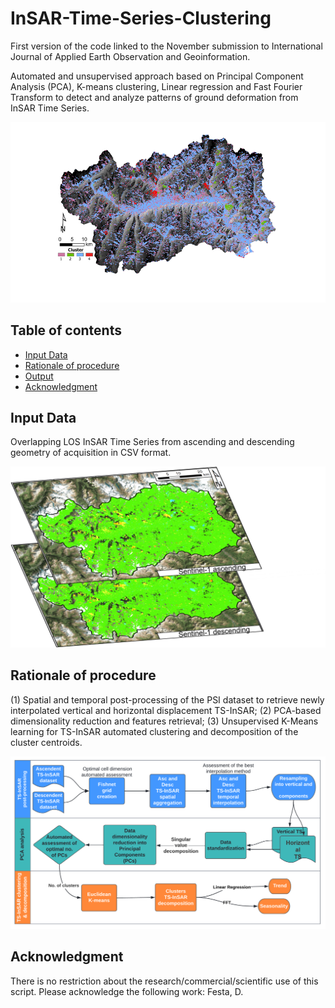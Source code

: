 # InSAR-Time-Series-Clustering
First version of the code linked to the November submission to International Journal of Applied Earth Observation and Geoinformation.

Automated and unsupervised approach based on Principal Component Analysis (PCA), K-means clustering, Linear regression and Fast Fourier Transform to detect and analyze patterns of ground deformation from InSAR Time Series.

![](figures/Picture_1.png)

## Table of contents
- [Input Data](#input-data)
- [Rationale of procedure](#rationale-of-procedure)
- [Output](#output)
- [Acknowledgment](#acknowledgment)

## Input Data
Overlapping LOS InSAR Time Series from ascending and descending geometry of acquisition in CSV format.

![](figures/Picture_2.png)

## Rationale of procedure

(1) Spatial and temporal post-processing of the PSI dataset to retrieve newly interpolated vertical and horizontal displacement TS-InSAR; (2) PCA-based dimensionality reduction and features retrieval; (3) Unsupervised K-Means learning for TS-InSAR automated clustering and decomposition of the cluster centroids. 

![](figures/Picture_3.png)

## Acknowledgment
There is no restriction about the research/commercial/scientific use of this script. 
Please acknowledge the following work: 
Festa, D.
